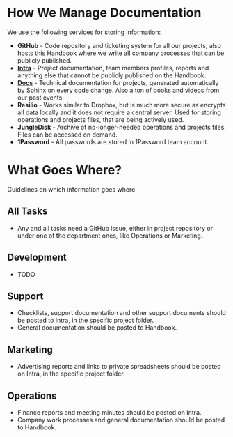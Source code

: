 # How We Manage Documentation

We use the following services for storing information:

- **GitHub** - Code repository and ticketing system for all our projects, also hosts this Handbook where we write all company processes that can be publicly published.
- **[Intra](https://intra.niteoweb.com)** - Project documentation, team members profiles, reports and anything else that cannot be publicly published on the Handbook.
- **[Docs](http://docs.niteoweb.com)** - Technical documentation for projects, generated automatically by Sphinx on every code change. Also a ton of books and videos from our past events.
- **Resilio** - Works similar to Dropbox, but is much more secure as encrypts all data locally and it does not require a central server. Used for storing operations and projects files, that are being actively used.
- **JungleDisk** - Archive of no-longer-needed operations and projects files. Files can be accessed on demand.
- **1Password** - All passwords are stored in 1Password team account.

# What Goes Where?

Guidelines on which information goes where.

## All Tasks

- Any and all tasks need a GitHub issue, either in project repository or under one of the department ones, like Operations or Marketing.

## Development

- TODO

## Support

- Checklists, support documentation and other support documents should be posted to Intra, in the specific project folder.
- General documentation should be posted to Handbook.

## Marketing

- Advertising reports and links to private spreadsheets should be posted on Intra, in the specific project folder.

## Operations

- Finance reports and meeting minutes should be posted on Intra.
- Company work processes and general documentation should be posted to Handbook.
